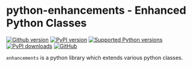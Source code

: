 # python-enhancements - Enhanced Python Classes

[![Github version](https://img.shields.io/github/v/release/manfred-kaiser/python-enhancements?label=github&logo=github)](https://github.com/manfred-kaiser/python-enhancements/releases)
[![PyPI version](https://img.shields.io/pypi/v/enhancements.svg?logo=pypi&logoColor=FFE873)](https://pypi.org/project/enhancements/)
[![Supported Python versions](https://img.shields.io/pypi/pyversions/enhancements.svg?logo=python&logoColor=FFE873)](https://pypi.org/project/enhancements/)
[![PyPI downloads](https://img.shields.io/pypi/dm/enhancements.svg)](https://pypistats.org/packages/enhancements)
[![GitHub](https://img.shields.io/github/license/manfred-kaiser/python-enhancements.svg)](LICENSE)

`enhancements` is a python library which extends various python classes.

